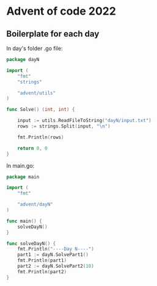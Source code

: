 # Advent of code 2022

## Boilerplate for each day

In day's folder .go file:
```go
package dayN

import (
	"fmt"
	"strings"

	"advent/utils"
)

func Solve() (int, int) {

	input := utils.ReadFileToString("dayN/input.txt")
	rows := strings.Split(input, "\n")

	fmt.Println(rows)

	return 0, 0
}
```

In main.go:
```go
package main

import (
	"fmt"

	"advent/dayN"
)

func main() {
	solveDayN()
}

func solveDayN() {
	fmt.Println("----Day N----")
	part1 := dayN.SolvePart1()
	fmt.Println(part1)
	part2 := dayN.SolvePart2(10)
	fmt.Println(part2)
}

```
